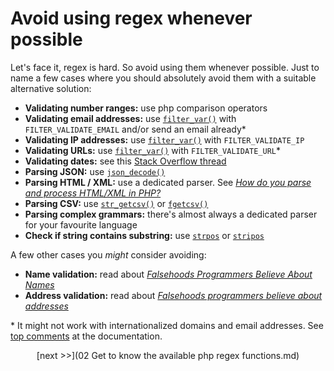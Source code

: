 # Avoid using regex whenever possible

Let's face it, regex is hard. So avoid using them whenever possible. Just to name a few cases where you should absolutely avoid them with a suitable alternative solution:

- **Validating number ranges:** use php comparison operators
- **Validating email addresses:** use [`filter_var()`](http://php.net/filter_var) with `FILTER_VALIDATE_EMAIL` and/or send an email already*
- **Validating IP addresses:** use [`filter_var()`](http://php.net/filter_var) with `FILTER_VALIDATE_IP`
- **Validating URLs:** use [`filter_var()`](http://php.net/filter_var) with `FILTER_VALIDATE_URL`*
- **Validating dates:** see this [Stack Overflow thread](http://stackoverflow.com/questions/19271381/correctly-determine-if-date-string-is-a-valid-date-in-that-format)
- **Parsing JSON:** use [`json_decode()`](http://php.net/json_decode)
- **Parsing HTML / XML:** use a dedicated parser. See [*How do you parse and process HTML/XML in PHP?*](http://stackoverflow.com/questions/3577641/how-do-you-parse-and-process-html-xml-in-php)
- **Parsing CSV:** use [`str_getcsv()`](http://php.net/manual/en/function.str-getcsv.php) or [`fgetcsv()`](http://php.net/manual/en/function.fgetcsv.php)
- **Parsing complex grammars:** there's almost always a dedicated parser for your favourite language
- **Check if string contains substring:** use [`strpos`](http://php.net/strpos) or [`stripos`](http://php.net/stripos)

A few other cases you *might* consider avoiding:
- **Name validation:** read about [*Falsehoods Programmers Believe About Names*](http://www.kalzumeus.com/2010/06/17/falsehoods-programmers-believe-about-names/)
- **Address validation:** read about [*Falsehoods programmers believe about addresses*](https://www.mjt.me.uk/posts/falsehoods-programmers-believe-about-addresses/)

\* It might not work with internationalized domains and email addresses. See [top comments](https://secure.php.net/manual/en/function.filter-var.php#111828) at the documentation.


<p align="center"> [next >>](02 Get to know the available php regex functions.md)</p>